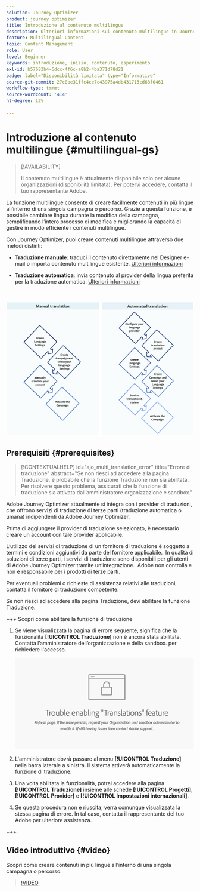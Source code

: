 ```yaml
---
solution: Journey Optimizer
product: journey optimizer
title: Introduzione al contenuto multilingue
description: Ulteriori informazioni sul contenuto multilingue in Journey Optimizer
feature: Multilingual Content
topic: Content Management
role: User
level: Beginner
keywords: introduzione, inizio, contenuto, esperimento
exl-id: b57683b4-6dcc-4f6c-a8b2-4ba371d78d21
badge: label="Disponibilità limitata" type="Informative"
source-git-commit: 27c0be31ffc4ce7c43975a4db431713cd68f0461
workflow-type: tm+mt
source-wordcount: '414'
ht-degree: 12%

---
```


# Introduzione al contenuto multilingue {#multilingual-gs}

>[!AVAILABILITY]
>
>Il contenuto multilingue è attualmente disponibile solo per alcune organizzazioni (disponibilità limitata). Per potervi accedere, contatta il tuo rappresentante Adobe.

La funzione multilingue consente di creare facilmente contenuti in più lingue all’interno di una singola campagna o percorso. Grazie a questa funzione, è possibile cambiare lingua durante la modifica della campagna, semplificando l’intero processo di modifica e migliorando la capacità di gestire in modo efficiente i contenuti multilingue.

Con Journey Optimizer, puoi creare contenuti multilingue attraverso due metodi distinti:

* **Traduzione manuale**: traduci il contenuto direttamente nel Designer e-mail o importa contenuto multilingue esistente. [Ulteriori informazioni](multilingual-manual.md)

* **Traduzione automatica**: invia contenuto al provider della lingua preferita per la traduzione automatica. [Ulteriori informazioni](multilingual-automated.md)

</br>

![](assets/translation_schema.png)

## Prerequisiti {#prerequisites}

>[!CONTEXTUALHELP]
>id="ajo_multi_translation_error"
>title="Errore di traduzione"
>abstract="Se non riesci ad accedere alla pagina Traduzione, è probabile che la funzione Traduzione non sia abilitata. Per risolvere questo problema, assicurati che la funzione di traduzione sia attivata dall’amministratore organizzazione e sandbox."

Adobe Journey Optimizer attualmente si integra con i provider di traduzioni, che offrono servizi di traduzione di terze parti (traduzione automatica o umana) indipendenti da Adobe Journey Optimizer.

Prima di aggiungere il provider di traduzione selezionato, è necessario creare un account con tale provider applicabile.

L’utilizzo dei servizi di traduzione di un fornitore di traduzione è soggetto a termini e condizioni aggiuntivi da parte del fornitore applicabile.  In qualità di soluzioni di terze parti, i servizi di traduzione sono disponibili per gli utenti di Adobe Journey Optimizer tramite un’integrazione.  Adobe non controlla e non è responsabile per i prodotti di terze parti.

Per eventuali problemi o richieste di assistenza relativi alle traduzioni, contatta il fornitore di traduzione competente.

Se non riesci ad accedere alla pagina Traduzione, devi abilitare la funzione Traduzione.

+++ Scopri come abilitare la funzione di traduzione

1. Se viene visualizzata la pagina di errore seguente, significa che la funzionalità **[!UICONTROL Traduzione]** non è ancora stata abilitata. Contatta l’amministratore dell’organizzazione e della sandbox. per richiedere l&#39;accesso.

   ![](assets/multi-troubleshoot.png)

1. L&#39;amministratore dovrà passare al menu **[!UICONTROL Traduzione]** nella barra laterale a sinistra. Il sistema attiverà automaticamente la funzione di traduzione.

1. Una volta abilitata la funzionalità, potrai accedere alla pagina **[!UICONTROL Traduzione]** insieme alle schede **[!UICONTROL Progetti]**, **[!UICONTROL Provider]** e **[!UICONTROL Impostazioni internazionali]**.

1. Se questa procedura non è riuscita, verrà comunque visualizzata la stessa pagina di errore. In tal caso, contatta il rappresentante del tuo Adobe per ulteriore assistenza.

+++

## Video introduttivo {#video}

Scopri come creare contenuti in più lingue all’interno di una singola campagna o percorso.

>[!VIDEO](https://video.tv.adobe.com/v/3430921/)
